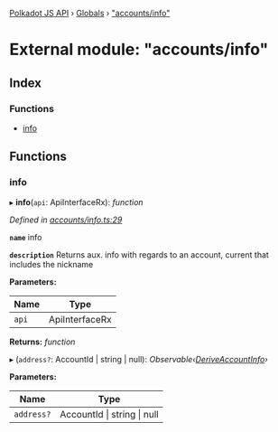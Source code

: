 [Polkadot JS API](../README.md) › [Globals](../globals.md) › ["accounts/info"](_accounts_info_.md)

# External module: "accounts/info"

## Index

### Functions

* [info](_accounts_info_.md#info)

## Functions

###  info

▸ **info**(`api`: ApiInterfaceRx): *function*

*Defined in [accounts/info.ts:29](https://github.com/polkadot-js/api/blob/a53c924248/packages/api-derive/src/accounts/info.ts#L29)*

**`name`** info

**`description`** Returns aux. info with regards to an  account, current that includes the nickname

**Parameters:**

Name | Type |
------ | ------ |
`api` | ApiInterfaceRx |

**Returns:** *function*

▸ (`address?`: AccountId | string | null): *Observable‹[DeriveAccountInfo](../interfaces/_types_.deriveaccountinfo.md)›*

**Parameters:**

Name | Type |
------ | ------ |
`address?` | AccountId &#124; string &#124; null |
